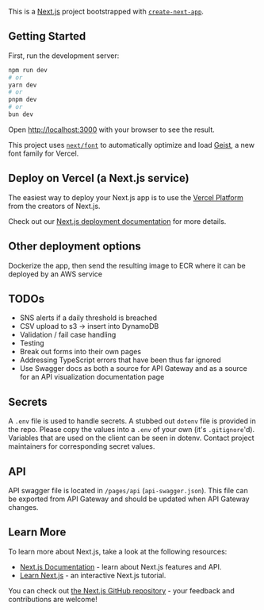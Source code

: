 This is a [Next.js](https://nextjs.org) project bootstrapped with [`create-next-app`](https://nextjs.org/docs/app/api-reference/cli/create-next-app).

## Getting Started

First, run the development server:

```bash
npm run dev
# or
yarn dev
# or
pnpm dev
# or
bun dev
```

Open [http://localhost:3000](http://localhost:3000) with your browser to see the result.

This project uses [`next/font`](https://nextjs.org/docs/app/building-your-application/optimizing/fonts) to automatically optimize and load [Geist](https://vercel.com/font), a new font family for Vercel.

## Deploy on Vercel (a Next.js service)

The easiest way to deploy your Next.js app is to use the [Vercel Platform](https://vercel.com/new?utm_medium=default-template&filter=next.js&utm_source=create-next-app&utm_campaign=create-next-app-readme) from the creators of Next.js.

Check out our [Next.js deployment documentation](https://nextjs.org/docs/app/building-your-application/deploying) for more details.

## Other deployment options

Dockerize the app, then send the resulting image to ECR where it can be deployed by an AWS service

## TODOs
- SNS alerts if a daily threshold is breached
- CSV upload to s3 -> insert into DynamoDB
- Validation / fail case handling
- Testing
- Break out forms into their own pages
- Addressing TypeScript errors that have been thus far ignored
- Use Swagger docs as both a source for API Gateway and as a source for an API visualization documentation page

## Secrets
A `.env` file is used to handle secrets. A stubbed out `dotenv` file is provided in the repo. Please copy the values into a `.env` of your own (it's `.gitignore`'d).
Variables that are used on the client can be seen in dotenv. Contact project maintainers for corresponding secret values.

## API
API swagger file is located in `/pages/api` (`api-swagger.json`). This file can be exported from API Gateway and should be updated when API Gateway changes.

## Learn More

To learn more about Next.js, take a look at the following resources:

- [Next.js Documentation](https://nextjs.org/docs) - learn about Next.js features and API.
- [Learn Next.js](https://nextjs.org/learn) - an interactive Next.js tutorial.

You can check out [the Next.js GitHub repository](https://github.com/vercel/next.js) - your feedback and contributions are welcome!